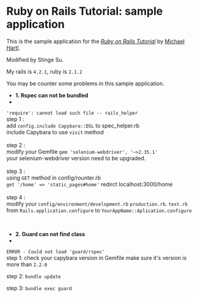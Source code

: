 # Ruby on Rails Tutorial: sample application
This is the sample application for
the [*Ruby on Rails Tutorial*](http://railstutorial.org/)
by [Michael Hartl](http://michaelhartl.com/).

Modified by Stinge Su.

My rails is `4.2.1`, ruby is `2.1.2`

You may be counter some problems in this sample application.


- **1. Rspec can not be bundled**
- 

   `'require': cannot load such file -- rails_helper`<br>
    step 1 :<br>
    add `config.include Capybara::DSL` to spec_helper.rb<br>
    include Capybara to use `visit` method<br><br>
    step 2 :<br>
    modify your Gemfile
    `gem 'selenium-webdriver', '~>2.35.1'`<br>
    your selenium-webdriver version need to be upgraded.<br><br>
    step 3 :<br>
    using `GET`  method in config/rounter.rb<br>
    `get '/home' => 'static_pages#home'` redirct localhost:3000/home<br><br>
    step 4 :<br>
    modify your `config/environment/development.rb` `production.rb`. `test.rb`
    from `Rails.application.configure` to `YourAppName::Aplication.configure`

<br>
    
- **2. Guard can not find class**
-
`ERROR - Could not load 'guard/rspec'`<br>
step 1:
check your capybara version in Gemfile
make sure it's version is more than `2.2.0`<br>

step 2:
`bundle update`

step 3:
`bundle exec guard`
